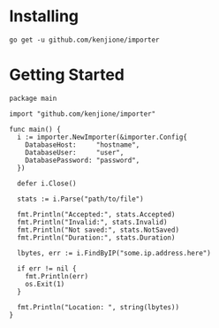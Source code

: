 # Installing

```go get -u github.com/kenjione/importer```

# Getting Started

```golang
package main

import "github.com/kenjione/importer"

func main() {
  i := importer.NewImporter(&importer.Config{
    DatabaseHost:     "hostname",
    DatabaseUser:     "user",
    DatabasePassword: "password",
  })

  defer i.Close()

  stats := i.Parse("path/to/file")

  fmt.Println("Accepted:", stats.Accepted)
  fmt.Println("Invalid:", stats.Invalid)
  fmt.Println("Not saved:", stats.NotSaved)
  fmt.Println("Duration:", stats.Duration)

  lbytes, err := i.FindByIP("some.ip.address.here")

  if err != nil {
    fmt.Println(err)
    os.Exit(1)
  }

  fmt.Println("Location: ", string(lbytes))
}

```
